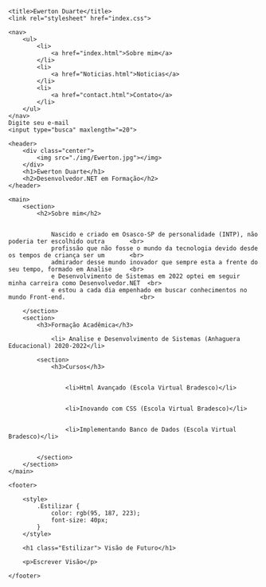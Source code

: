 <!DOCTYPE html>
<html lang="en">
<head>
    
    <title>Ewerton Duarte</title>
    <link rel="stylesheet" href="index.css">
</head>
<body background="./img/teaser-tecnologia.jpg"> 
    
    <nav>
        <ul>
            <li>
                <a href="index.html">Sobre mim</a>
            </li>
            <li>
                <a href="Noticias.html">Noticias</a>
            </li>
            <li>
                <a href="contact.html">Contato</a>
            </li>
        </ul>
    </nav>
    Digite seu e-mail
    <input type="busca" maxlength="=20">

    <header>
        <div class="center">
            <img src="./img/Ewerton.jpg"></img>
        </div>
        <h1>Ewerton Duarte</h1>
        <h2>Desenvolvedor.NET em Formação</h2>
    </header>

    <main>
        <section>
            <h2>Sobre mim</h2>
            

                Nascido e criado em Osasco-SP de personalidade (INTP), não poderia ter escolhido outra       <br>
                profissão que não fosse o mundo da tecnologia devido desde os tempos de criança ser um       <br>
                admirador desse mundo inovador que sempre esta a frente do seu tempo, formado em Analise     <br>
                e Desenvolvimento de Sistemas em 2022 optei em seguir minha carreira como Desenvolvedor.NET  <br>
                e estou a cada dia empenhado em buscar conhecimentos no mundo Front-end.                     <br>
            
        </section>
        <section>
            <h3>Formação Acadêmica</h3>
            
                <li> Analise e Desenvolvimento de Sistemas (Anhaguera Educacional) 2020-2022</li>
        
            <section>
                <h3>Cursos</h3>
                
                
                    <li>Html Avançado (Escola Virtual Bradesco)</li>
                
                
                    <li>Inovando com CSS (Escola Virtual Bradesco)</li>
                
                
                    <li>Implementando Banco de Dados (Escola Virtual Bradesco)</li>
                
                
            </section>
        </section>
    </main>

    <footer> 

        <style>
            .Estilizar {
                color: rgb(95, 187, 223);
                font-size: 40px;
            }
        </style>

        <h1 class="Estilizar"> Visão de Futuro</h1>

        <p>Escrever Visão</p>
        
    </footer>
</body>
</html>
